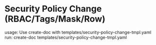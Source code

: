 # Security Policy Change (RBAC/Tags/Mask/Row)

usage: Use create-doc with templates/security-policy-change-tmpl.yaml
run: create-doc templates/security-policy-change-tmpl.yaml
